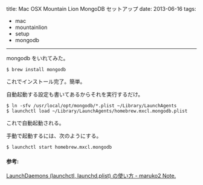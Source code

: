 title: Mac OSX Mountain Lion MongoDB セットアップ
date: 2013-06-16
tags:
  - mac
  - mountainlion
  - setup
  - mongodb
---

mongodb をいれてみた。

    $ brew install mongodb

これでインストール完了。簡単。

自動起動する設定も書いてあるからそれを実行するだけ。

    $ ln -sfv /usr/local/opt/mongodb/*.plist ~/Library/LaunchAgents
    $ launchctl load ~/Library/LaunchAgents/homebrew.mxcl.mongodb.plist

これで自動起動される。

手動で起動するには、次のようにする。

    $ launchctl start homebrew.mxcl.mongodb

#### 参考:

[LaunchDaemons (launchctl, launchd.plist) の使い方 - maruko2
Note.](http://www.maruko2.com/mw/LaunchDaemons_(launchctl,_launchd.plist)_%E3%81%AE%E4%BD%BF%E3%81%84%E6%96%B9#launchctl_.E3.81.AE.E4.BD.BF.E7.94.A8.E4.BE.8B)
